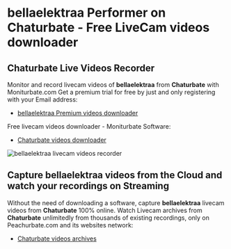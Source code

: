 # bellaelektraa Performer on Chaturbate - Free LiveCam videos downloader

## Chaturbate Live Videos Recorder

Monitor and record livecam videos of **bellaelektraa** from **Chaturbate** with Moniturbate.com
Get a premium trial for free by just and only registering with your Email address:
* [bellaelektraa Premium videos downloader](https://moniturbate.com/request-demo-licence-key.html)

Free livecam videos downloader - Moniturbate Software:
* [Chaturbate videos downloader](https://moniturbate.com/moniturbate-download-software.html)

![bellaelektraa livecam videos recorder](https://peachurnet.com/templates/moniturbate-software.png)


## Capture bellaelektraa videos from the Cloud and watch your recordings on Streaming

Without the need of downloading a software, capture **bellaelektraa** livecam videos from **Chaturbate** 100% online.
Watch Livecam archives from **Chaturbate** unlimitedly from thousands of existing recordings, only on Peachurbate.com and its websites network:
* [Chaturbate videos archives](https://peachurnet.com/)